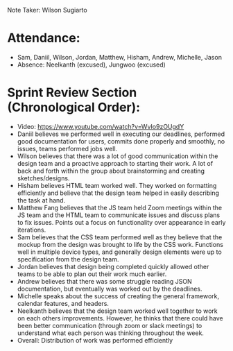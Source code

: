 Note Taker: Wilson Sugiarto
# Attendance:
-	Sam, Daniil, Wilson, Jordan, Matthew, Hisham, Andrew, Michelle, Jason
-	Absence: Neelkanth (excused), Jungwoo (excused)
# Sprint Review Section (Chronological Order):
- Video: https://www.youtube.com/watch?v=WvIo9zOUgdY
-	Daniil believes we performed well in executing our deadlines, performed good documentation for users, commits done properly and smoothly, no issues, teams performed jobs well. 
-	Wilson believes that there was a lot of good communication within the design team and a proactive approach to starting their work. A lot of back and forth within the group about brainstorming and creating sketches/designs.
-	Hisham believes HTML team worked well. They worked on formatting efficiently and believe that the design team helped in easily describing the task at hand.
-	Matthew Fang believes that the JS team held Zoom meetings  within the JS team and the HTML team to communicate issues and discuss plans to fix issues. Points out a focus on functionality over appearance in early iterations.
-	Sam believes that the CSS team performed well as they believe that the mockup from the design was brought to life by the CSS work. Functions well in multiple device types, and generally design elements were up to specification from the design team. 
-	Jordan believes that design being completed quickly allowed other teams to be able to plan out their work much earlier. 
-	Andrew believes that there was some struggle reading JSON documentation, but eventually was worked out by the deadlines. 
-	Michelle speaks about the success of creating the general framework, calendar features, and headers.
-	Neelkanth believes that the design team worked well together to work on each others improvements. However, he thinks that there could have been better communication (through zoom or slack meetings) to understand what each person was thinking throughout the week.
-	Overall: Distribution of work was performed efficiently
